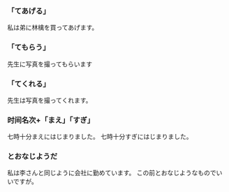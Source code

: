 ### 「てあげる」
私は弟に林檎を買ってあげます。

### 「てもらう」
先生に写真を撮ってもらいます

### 「てくれる」
先生は写真を撮ってくれます。

### 时间名次+「まえ」「すぎ」
七時十分まえにはじまりました。
七時十分すぎにはじまりました。

### とおなじようだ
私は李さんと同じように会社に勤めています。
この前とおなじようなものでいいですが。